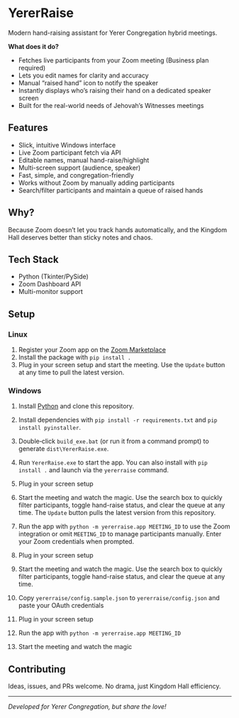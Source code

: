 # YererRaise

Modern hand-raising assistant for Yerer Congregation hybrid meetings.

**What does it do?**
- Fetches live participants from your Zoom meeting (Business plan required)
- Lets you edit names for clarity and accuracy
- Manual “raised hand” icon to notify the speaker
- Instantly displays who’s raising their hand on a dedicated speaker screen
- Built for the real-world needs of Jehovah’s Witnesses meetings

## Features

- Slick, intuitive Windows interface
- Live Zoom participant fetch via API
- Editable names, manual hand-raise/highlight
- Multi-screen support (audience, speaker)
- Fast, simple, and congregation-friendly
- Works without Zoom by manually adding participants
- Search/filter participants and maintain a queue of raised hands

## Why?

Because Zoom doesn’t let you track hands automatically, and the Kingdom Hall deserves better than sticky notes and chaos.

## Tech Stack

- Python (Tkinter/PySide)
- Zoom Dashboard API
- Multi-monitor support

## Setup

### Linux
1. Register your Zoom app on the [Zoom Marketplace](https://marketplace.zoom.us/)
2. Install the package with `pip install .`
4. Plug in your screen setup and start the meeting. Use the `Update` button at any time to pull the latest version.

### Windows
1. Install [Python](https://www.python.org/) and clone this repository.
2. Install dependencies with `pip install -r requirements.txt` and `pip install pyinstaller`.
3. Double‑click `build_exe.bat` (or run it from a command prompt) to generate `dist\YererRaise.exe`.
4. Run `YererRaise.exe` to start the app. You can also install with `pip install .` and launch via the `yererraise` command.
4. Plug in your screen setup
5. Start the meeting and watch the magic. Use the search box to quickly filter participants, toggle hand-raise status, and clear the queue at any time. The `Update` button pulls the latest version from this repository.


2. Run the app with `python -m yererraise.app MEETING_ID` to use the Zoom integration or omit `MEETING_ID` to manage participants manually. Enter your Zoom credentials when prompted.
3. Plug in your screen setup
4. Start the meeting and watch the magic. Use the search box to quickly filter participants, toggle hand-raise status, and clear the queue at any time.

2. Copy `yererraise/config.sample.json` to `yererraise/config.json` and paste your OAuth credentials
3. Plug in your screen setup
4. Run the app with `python -m yererraise.app MEETING_ID`
5. Start the meeting and watch the magic



## Contributing

Ideas, issues, and PRs welcome. No drama, just Kingdom Hall efficiency.

---

*Developed for Yerer Congregation, but share the love!*

